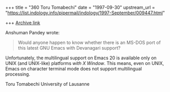 +++
title = "360 Toru Tomabechi"
date = "1997-09-30"
upstream_url = "https://list.indology.info/pipermail/indology/1997-September/009447.html"

+++
[Archive link](https://list.indology.info/pipermail/indology/1997-September/009447.html)

Anshuman Pandey <apandey at U.WASHINGTON.EDU> wrote:

> Would anyone happen to know whether there is an MS-DOS port of this latest
> GNU Emacs with Devanagari support?
>

Unfortunately, the multilingual support on Emacs 20 is available only
on UNIX (and UNIX-like) platforms *with X Window*. This means, even on
UNIX,  Emacs on character terminal mode does not support multilingual
processing.

Toru Tomabechi
University of Lausanne



